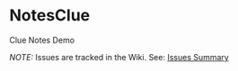 # NotesClue
Clue Notes Demo

*NOTE:* Issues are tracked in the Wiki.  See: [Issues Summary](https://github.com/DDieterich/NotesClue/wiki/Z-Issues-Summary)
